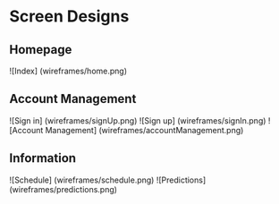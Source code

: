 # Screen Designs

## Homepage
![Index] (wireframes/home.png)

## Account Management
![Sign in] (wireframes/signUp.png)
![Sign up] (wireframes/signIn.png)
![Account Management] (wireframes/accountManagement.png)

## Information
![Schedule] (wireframes/schedule.png)
![Predictions] (wireframes/predictions.png)